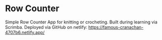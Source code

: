 # Row Counter
Simple Row Counter App for knitting or crocheting. Built during learning via Scrimba.
Deployed via GitHub on netlify: https://famous-cranachan-4707b6.netlify.app/
